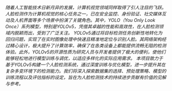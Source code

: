 *随着人工智能技术日新月异的发展，计算机视觉领域同样取得了引人注目的飞跃。人脸检测作为计算机视觉的核心任务之一，已在安全监控、身份验证、社交媒体互动及人机界面等多个场景中扮演了关键角色。其中，YOLO（You Only Look Once）系列模型，特别是YOLOv5，凭借其卓越的性能和高效性，在人脸检测领域内脱颖而出，受到了广泛关注。
YOLOv5通过将目标检测任务创新性地转化为回归问题，实现了在实时图像处理中快速且精准地定位与识别人脸。其网络架构经过精心设计，极大提升了计算效率，确保了在各类设备上都能提供流畅无阻的检测体验。此外，YOLOv5的开源性质为研究人员与开发者提供了极大的便利，使他们能够轻松地进行模型训练与调优，以适应多样化的实际应用需求。
本项目致力于基于YOLOv5构建一个人脸检测系统，通过深度训练与优化模型，进一步提升其在复杂多变环境下的检测能力。我们将深入探索数据集的选择、预处理策略、模型的训练流程以及评估指标的设定，旨在为人脸检测技术的持续进步贡献有价值的见解与参考。*
